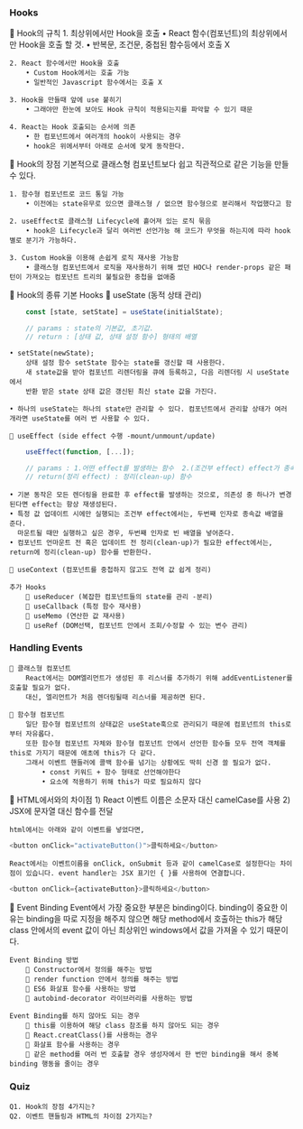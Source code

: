 ### Hooks

📌 Hook의 규칙
    1. 최상위에서만 Hook을 호출
        • React 함수(컴포넌트)의 최상위에서만 Hook을 호출 할 것.
        • 반복문, 조건문, 중첩된 함수등에서 호출 X

    2. React 함수에서만 Hook을 호출
        • Custom Hook에서는 호출 가능
        • 일반적인 Javascript 함수에서는 호출 X

    3. Hook을 만들때 앞에 use 붙히기
        • 그래야만 한눈에 보아도 Hook 규칙이 적용되는지를 파악할 수 있기 때문

    4. React는 Hook 호출되는 순서에 의존
        • 한 컴포넌트에서 여러개의 hook이 사용되는 경우
        • hook은 위에서부터 아래로 순서에 맞게 동작한다.

📌 Hook의 장점
    기본적으로 클래스형 컴포넌트보다 쉽고 직관적으로 같은 기능을 만들 수 있다.

    1. 함수형 컴포넌트로 코드 통일 가능
        • 이전에는 state유무로 있으면 클래스형 / 없으면 함수형으로 분리해서 작업했다고 함

    2. useEffect로 클래스형 Lifecycle에 흩어져 있는 로직 묶음
        • hook은 Lifecycle과 달리 여러번 선언가능 해 코드가 무엇을 하는지에 따라 hook별로 분기가 가능하다.

    3. Custom Hook을 이용해 손쉽게 로직 재사용 가능함
        • 클래스형 컴포넌트에서 로직을 재사용하기 위해 썼던 HOC나 render-props 같은 패턴이 가져오는 컴포넌트 트리의 불필요한 중첩을 없애줌

📌 Hook의 종류
    기본 Hooks
    🌱 useState (동적 상태 관리)
```js
    const [state, setState] = useState(initialState);

    // params : state의 기본값, 초기값.
    // return : [상태 값, 상태 설정 함수] 형태의 배열
```
    • setState(newState);
        상태 설정 함수 setState 함수는 state를 갱신할 때 사용한다.
        새 state값을 받아 컴포넌트 리렌더링을 큐에 등록하고, 다음 리렌더링 시 useState에서
        반환 받은 state 상태 값은 갱신된 최신 state 값을 가진다.

    • 하나의 useState는 하나의 state만 관리할 수 있다. 컴포넌트에서 관리할 상태가 여러 개라면 useState를 여러 번 사용할 수 있다.

    🌱 useEffect (side effect 수행 -mount/unmount/update)
```js
    useEffect(function, [...]);

    // params : 1.어떤 effect를 발생하는 함수  2.(조건부 effect) effect가 종속되어 있는 값의 배열
    // return(정리 effect) : 정리(clean-up) 함수
```
    • 기본 동작은 모든 렌더링을 완료한 후 effect를 발생하는 것으로, 의존성 중 하나가 변경된다면 effect는 항상 재생성된다.
    • 특정 값 업데이트 시에만 실행되는 조건부 effect에서는, 두번째 인자로 종속값 배열을 준다.
      마운트될 때만 실행하고 싶은 경우, 두번째 인자로 빈 배열을 넣어준다.
    • 컴포넌트 언마운트 전 혹은 업데이트 전 정리(clean-up)가 필요한 effect에서는, return에 정리(clean-up) 함수를 반환한다.

    🌱 useContext (컴포넌트를 중첩하지 않고도 전역 값 쉽게 정리)

    추가 Hooks
        🌱 useReducer (복잡한 컴포넌트들의 state를 관리 -분리)
        🌱 useCallback (특정 함수 재사용)
        🌱 useMemo (연산한 값 재사용)
        🌱 useRef (DOM선택, 컴포넌트 안에서 조회/수정할 수 있는 변수 관리)

### Handling Events
    🌱 클래스형 컴포넌트
        React에서는 DOM엘리먼트가 생성된 후 리스너를 추가하기 위해 addEventListener를 호출할 필요가 없다.
        대신, 엘리먼트가 처음 렌더링될때 리스너를 제공하면 된다.

    🌱 함수형 컴포넌트
        일단 함수형 컴포넌트의 상태값은 useState훅으로 관리되기 때문에 컴포넌트의 this로부터 자유롭다.
        또한 함수형 컴포넌트 자체와 함수형 컴포넌트 안에서 선언한 함수들 모두 전역 객체를 this로 가지기 때문에 애초에 this가 다 같다.
        그래서 이벤트 핸들러에 콜백 함수를 넘기는 상황에도 딱히 신경 쓸 필요가 없다.
            • const 키워드 + 함수 형태로 선언해야한다
            • 요소에 적용하기 위해 this가 따로 필요하지 않다

📌 HTML에서와의 차이점
    1) React 이벤트 이름은 소문자 대신 camelCase를 사용
    2) JSX에 문자열 대신 함수를 전달

    html에서는 아래와 같이 이벤트를 넣었다면,
```js
<button onClick="activateButton()">클릭하세요</button>
```
    React에서는 이벤트이름을 onClick, onSubmit 등과 같이 camelCase로 설정한다는 차이점이 있습니다. event handler는 JSX 표기인 { }를 사용하여 연결합니다.
```js
<button onClick={activateButton}>클릭하세요</button>
```

📌 Event Binding
    Event에서 가장 중요한 부분은 binding이다. binding이 중요한 이유는 binding을 따로 지정을 해주지 않으면 해당 method에서 호출하는 this가 해당 class 안에서의 event 값이 아닌 최상위인 windows에서 값을 가져올 수 있기 때문이다.

    Event Binding 방법
        🌱 Constructor에서 정의를 해주는 방법
        🌱 render function 안에서 정의를 해주는 방법
        🌱 ES6 화살표 함수를 사용하는 방법
        🌱 autobind-decorator 라이브러리를 사용하는 방법

    Event Binding를 하지 않아도 되는 경우
        🌱 this를 이용하여 해당 class 참조를 하지 않아도 되는 경우
        🌱 React.creatClass()를 사용하는 경우
        🌱 화살표 함수를 사용하는 경우
        🌱 같은 method를 여러 번 호출할 경우 생성자에서 한 번만 binding을 해서 중복 binding 행동을 줄이는 경우

### Quiz
    Q1. Hook의 장점 4가지는?
    Q2. 이벤트 핸들링과 HTML의 차이점 2가지는?

